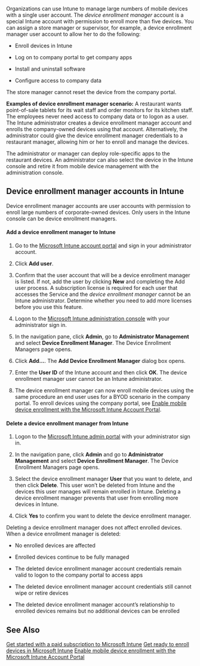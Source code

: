 Organizations can use Intune to manage large numbers of mobile devices with a single user account. The *device enrollment manager* account is a special Intune account with permission to enroll more than five devices. You can assign a store manager or supervisor, for example, a device enrollment manager user account to allow her to do the following:

- Enroll devices in Intune

- Log on to company portal to get company apps

- Install and uninstall software

- Configure access to company data

The store manager cannot reset the device from the company portal.

**Examples of device enrollment manager scenario:**
A restaurant wants point-of-sale tablets for its wait staff and order monitors for its kitchen staff. The employees never need access to company data or to logon as a user. The Intune administrator creates a device enrollment manager account and enrolls the company-owned devices using that account. Alternatively, the administrator could give the device enrollment manager credentials to a restaurant manager, allowing him or her to enroll and manage the devices.

The administrator or manager can deploy role-specific apps to the restaurant devices. An administrator can also select the device in the Intune console and retire it from mobile device management with the administration console.

## Device enrollment manager accounts in Intune
Device enrollment manager accounts are user accounts with permission to enroll large numbers of corporate-owned devices. Only users in the Intune console can be device enrollment managers.

#### Add a device enrollment manager to Intune

1. Go to the [Microsoft Intune account portal](http://go.microsoft.com/fwlink/?LinkId=698854) and sign in your administrator account.

2. Click **Add user**.

3. Confirm that the user account that will be a device enrollment manager is listed. If not, add the user by clicking **New** and completing the Add user process. A subscription license is required for each user that accesses the Service and the *device enrollment manager* cannot be an Intune administrator. Determine whether you need to add more licenses before you use this feature.

4. Logon to the [Microsoft Intune administration console](http://manage.microsoft.com) with your administrator sign in.

5. In the navigation pane, click **Admin**, go to **Administrator Management** and select **Device Enrollment Manager**. The Device Enrollment Managers page opens.

6. Click **Add…**. The **Add Device Enrollment Manager** dialog box opens.

7. Enter the **User ID** of the Intune account and then click **OK**. The device enrollment manager user cannot be an Intune administrator.

8. The device enrollment manager can now enroll mobile devices using the same procedure an end user uses for a BYOD scenario in the company portal. To enroll devices using the company portal, see [Enable mobile device enrollment with the Microsoft Intune Account Portal](../Topic/Enable_mobile_device_enrollment_with_the_Microsoft_Intune_Account_Portal.md).

#### Delete a device enrollment manager from Intune

1. Logon to the [Microsoft Intune admin portal](http://manage.microsoft.com) with your administrator sign in.

2. In the navigation pane, click **Admin** and go to **Administrator Management** and select **Device Enrollment Manager**. The Device Enrollment Managers page opens.

3. Select the device enrollment manager **User** that you want to delete, and then click **Delete**. This user won’t be deleted from Intune and the devices this user manages will remain enrolled in Intune. Deleting a device enrollment manager prevents that user from enrolling more devices in Intune.

4. Click **Yes** to confirm you want to delete the device enrollment manager.

Deleting a device enrollment manager does not affect enrolled devices. When a device enrollment manager is deleted:

- No enrolled devices are affected

- Enrolled devices continue to be fully managed

- The deleted device enrollment manager account credentials remain valid to logon to the company portal to access apps

- The deleted device enrollment manager account credentials still cannot wipe or retire devices

- The deleted device enrollment manager account’s relationship to enrolled devices remains but no additional devices can be enrolled

## See Also
[Get started with a paid subscription to Microsoft Intune](../Topic/Get_started_with_a_paid_subscription_to_Microsoft_Intune.md)
[Get ready to enroll devices in Microsoft Intune](../Topic/Get_ready_to_enroll_devices_in_Microsoft_Intune.md)
[Enable mobile device enrollment with the Microsoft Intune Account Portal](../Topic/Enable_mobile_device_enrollment_with_the_Microsoft_Intune_Account_Portal.md)

